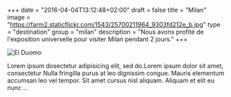 +++
date = "2016-04-04T13:12:48+02:00"
draft = false
title = "Milan"
image = "https://farm2.staticflickr.com/1543/25700211964_9303fd212e_b.jpg"
type = "destination"
group = "milan"
description = "Nous avons profité de l'exposition universelle pour visiter Milan pendant 2 jours."
+++

![El Duomo](https://farm2.staticflickr.com/1543/25700211964_9303fd212e_b.jpg)

Lorem ipsum dosectetur adipisicing elit, sed do.Lorem ipsum dolor sit amet, consectetur Nulla fringilla purus at leo dignissim congue. Mauris elementum accumsan leo vel tempor. Sit amet cursus nisl aliquam. Aliquam et elit eu nunc …

